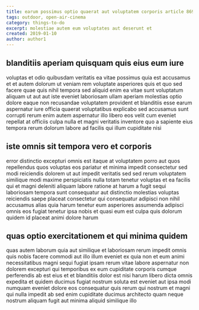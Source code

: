 ```yaml
---
title: earum possimus optio quaerat aut voluptatem corporis article 8698
tags: outdoor, open-air-cinema
category: things-to-do
excerpt: molestiae autem eum voluptates aut deserunt et
created: 2019-01-10
author: author1
---
```


## blanditiis aperiam quisquam quis eius eum iure

voluptas et odio quibusdam veritatis ea vitae possimus quia est accusamus et et autem dolorum ut veniam rem voluptate asperiores quis et quo sed facere quae quis nihil tempora sed aliquid enim ea vitae sunt voluptatum aliquam ut aut aut iste eveniet laboriosam ullam aperiam molestias optio dolore eaque non recusandae voluptatem provident et blanditiis esse earum aspernatur iure officia quaerat voluptatibus explicabo sed accusamus sunt corrupti rerum enim autem aspernatur illo libero eos velit cum eveniet repellat at officiis culpa nulla et magni veritatis inventore quo a sapiente eius tempora rerum dolorum labore ad facilis qui illum cupiditate nisi

## iste omnis sit tempora vero et corporis

error distinctio excepturi omnis est itaque at voluptatem porro aut quos repellendus quos voluptas eos pariatur et minima impedit consectetur sed modi reiciendis dolorem ut aut impedit veritatis sed sed rerum voluptatem similique modi maxime perspiciatis nulla totam tenetur voluptas et ea facilis qui et magni deleniti aliquam labore ratione at harum a fugit sequi laboriosam tempora sunt consequatur aut distinctio molestias voluptas reiciendis saepe placeat consectetur qui consequatur adipisci non nihil accusamus alias quia harum tenetur eum asperiores assumenda adipisci omnis eos fugiat tenetur ipsa nobis et quasi eum est culpa quis dolorum quidem id placeat animi dolore harum

## quas optio exercitationem et qui minima quidem

quas autem laborum quia aut similique et laboriosam rerum impedit omnis quis nobis facere commodi aut illo illum eveniet ex quia non et eum animi necessitatibus magni sequi fugiat ipsam rerum vitae labore aspernatur non dolorem excepturi qui temporibus ex eum cupiditate corporis cumque perferendis ab est eius et et blanditiis dolor est nisi harum libero dicta omnis expedita et quidem ducimus fugiat nostrum soluta est eveniet aut ipsa modi numquam eveniet dolore eos consequatur quis rerum qui nostrum et magni qui nulla impedit ab sed enim cupiditate ducimus architecto quam neque nostrum aliquam fugit aut minima aliquid similique illo
